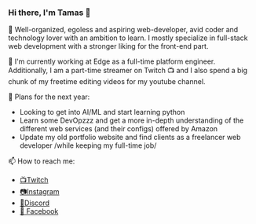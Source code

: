 ### Hi there, I'm Tamas 👋

📐 Well-organized, egoless and aspiring web-developer, avid coder and technology lover with an ambition to learn. I mostly specialize in full-stack web development with a stronger liking for the front-end part. 

🔨 I'm currently working at Edge as a full-time platform engineer. Additionally, I am a part-time streamer on Twitch 📺 and I also spend a big chunk of my freetime editing videos for my youtube channel.

🌠 Plans for the next year: 
- Looking to get into AI/ML and start learning python
- Learn some DevOpzzz and get a more in-depth understanding of the different web services (and their configs) offered by Amazon
- Update my old portfolio website and find clients as a freelancer web developer /while keeping my full-time job/

📫 How to reach me: 
- [📺Twitch](https://twitch.tv/vandergempa)
- [📷Instagram](https://www.instagram.com/vandergempa)
- [💬Discord](https://discord.gg/SkhQdACYuk)
- [📘 Facebook](https://www.facebook.com/vandergempa)
